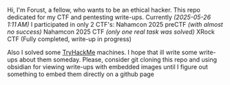 Hi, I'm Forust, a fellow, who wants to be an ethical hacker.
This repo dedicated for my CTF and pentesting write-ups.
Currently *(2025-05-26 1:11 AM)* I participated in only 2 CTF's:
	Nahamcon 2025 preCTF *(with almost no success)*
	Nahamcon 2025 CTF *(only one real task was solved)*
	XRock CTF (Fully completed, write-up in progress)
  
Also I solved some [TryHackMe](https://tryhackme.com/p/MrForust) machines. I hope that ill write some write-ups about them someday.
Please, consider git cloning this repo and using obsidian for viewing write-ups with embedded images until I figure out something to embed them directly on a github page 